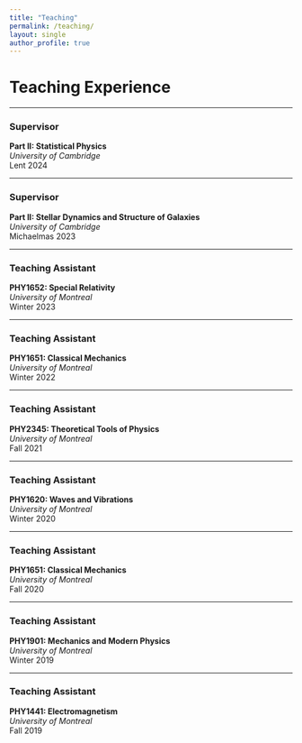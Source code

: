 ```yaml
---
title: "Teaching"
permalink: /teaching/
layout: single
author_profile: true
---
```


# Teaching Experience

---

### Supervisor

**Part II: Statistical Physics**  
*University of Cambridge*  
Lent 2024

---

### Supervisor

**Part II: Stellar Dynamics and Structure of Galaxies**  
*University of Cambridge*  
Michaelmas 2023

---

### Teaching Assistant

**PHY1652: Special Relativity**  
*University of Montreal*  
Winter 2023

---

### Teaching Assistant

**PHY1651: Classical Mechanics**  
*University of Montreal*  
Winter 2022

---

### Teaching Assistant

**PHY2345: Theoretical Tools of Physics**  
*University of Montreal*  
Fall 2021

---

### Teaching Assistant

**PHY1620: Waves and Vibrations**  
*University of Montreal*  
Winter 2020

---

### Teaching Assistant

**PHY1651: Classical Mechanics**  
*University of Montreal*  
Fall 2020

---

### Teaching Assistant

**PHY1901: Mechanics and Modern Physics**  
*University of Montreal*  
Winter 2019

---

### Teaching Assistant

**PHY1441: Electromagnetism**  
*University of Montreal*  
Fall 2019
